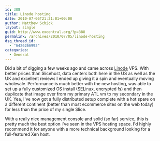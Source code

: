 ```yaml
---
id: 388
title: Linode hosting
date: 2010-07-05T21:21:01+00:00
author: Matthew Schick
layout: single
guid: http://www.excentral.org/?p=388
permalink: /archives/2010/07/05/linode-hosting
dsq_thread_id:
  - "6426266993"
categories:
  - General
---
```

Did a bit of digging a few weeks ago and came across <a href="http://www.linode.com/?r=8ca2e8914b913dd30a7800d9706aecf5217224ec">Linode</a> VPS.  With better prices than Slicehost, data centers both here in the US as well as the UK and excellent reviews I ended up giving it a spin and eventually moving wholesale.  Performance is much better with the new hosting, was able to set up a fully customized OS install (SELinux, encrypted fs) and then duplicate that image over from my primary ATL vm to my secondary in the UK.  Yea, I've now got a fully distributed setup complete with a hot spare on a different continent (better than most ecommerce sites on the web today) for less than the price of my single Slice. 

With a really nice management console and solid (so far) service, this is pretty much the best option I've seen in the VPS hosting space.  I'd highly recommend it for anyone with a more technical background looking for a full-featured Xen host.